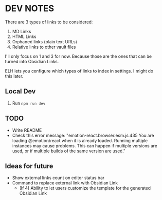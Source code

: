 # DEV NOTES

There are 3 types of links to be considered:

1. MD Links
2. HTML Links
3. Orphaned links (plain text URLs)
4. Relative links to other vault files

I'll only focus on 1 and 3 for now. Because those are the ones that can be turned into Obsidian Links.

ELH lets you configure which types of links to index in settings. I might do this later.

## Local Dev

1. Run `npm run dev` 

## TODO

* Write README
* Check this error message: "emotion-react.browser.esm.js:435 You are loading @emotion/react when it is already loaded. Running multiple instances may cause problems. This can happen if multiple versions are used, or if multiple builds of the same version are used."

## Ideas for future

*  Show external links count on editor status bar 
* Command to replace external link with Obsidian Link
  * (If 4) Ability to let users customize the template for the generated Obsidian Link
